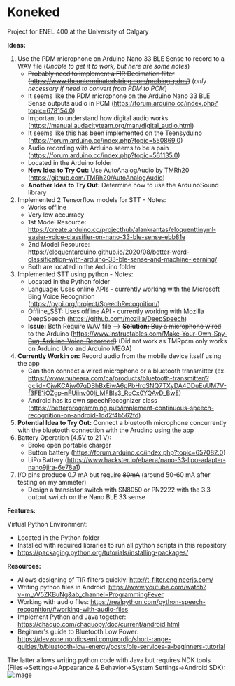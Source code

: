 # Koneked
Project for ENEL 400 at the University of Calgary

**Ideas:**
1. Use the PDM microphone on Arduino Nano 33 BLE Sense to record to a WAV file (*Unable to get it to work, but here are some notes*)
 	- ~~Probably need to implement a FIR Decimation filter (https://www.theunterminatedstring.com/probing-pdm/)~~ (*only necessary if need to convert from PDM to PCM*)
 	- It seems like the PDM microphone on the Arduino Nano 33 BLE Sense outputs audio in PCM (https://forum.arduino.cc/index.php?topic=678154.0)
 	- Important to understand how digital audio works (https://manual.audacityteam.org/man/digital_audio.html)
 	- It seems like this has been implemented on the Teensyduino (https://forum.arduino.cc/index.php?topic=550869.0)
 	- Audio recording with Arduino seems to be a pain (https://forum.arduino.cc/index.php?topic=561135.0)
 	- Located in the Arduino folder
 	- **New Idea to Try Out:** Use AutoAnalogAudio by TMRh20 (https://github.com/TMRh20/AutoAnalogAudio)
 	- **Another Idea to Try Out:** Determine how to use the ArduinoSound library
2.  Implemented 2 Tensorflow models for STT - Notes:
 	- Works offline
 	- Very low accurracy
 	- 1st Model Resource: https://create.arduino.cc/projecthub/alankrantas/eloquenttinyml-easier-voice-classifier-on-nano-33-ble-sense-ebb81e
 	- 2nd Model Resource: https://eloquentarduino.github.io/2020/08/better-word-classification-with-arduino-33-ble-sense-and-machine-learning/
 	- Both are located in the Arduino folder
3. Implemented STT using python - Notes:
 	- Located in the Python folder
 	- Language: Uses online APIs - currently working with the Microsoft Bing Voice Recognition (https://pypi.org/project/SpeechRecognition/)
 	- Offline_SST: Uses offline API - currently working with Mozilla DeepSpeech (https://github.com/mozilla/DeepSpeech)
 	- **Issue:** Both Require WAV file --> ~~**Solution:** Buy a microphone wired to the Arduino (https://www.instructables.com/Make-Your-Own-Spy-Bug-Arduino-Voice-Recorder/)~~ (Did not work as TMRpcm only works on Arduino Uno and Arduino MEGA)
4. **Currently Workin on:** Record audio from the mobile device itself using the app
 	- Can then connect a wired microphone or a bluetooth transmitter (ex. https://www.nuheara.com/ca/products/bluetooth-transmitter/?gclid=CjwKCAjw07qDBhBxEiwA6pPbHroSNQ7TXyDA4DDuEuUM7V-f3FE1iOZgp-nFUiinv00lj_MFBls3_RoCx0YQAvD_BwE)
 	- Android has its own speechRecognizer class (https://betterprogramming.pub/implement-continuous-speech-recognition-on-android-1dd2f4b562fd)
5. **Potential Idea to Try Out:** Connect a bluetooth microphone concurrently with the bluetooth connection with the Arudino using the app
6. Battery Operation (4.5V to 21 V):
 	- Broke open portable charger
 	- Button battery (https://forum.arduino.cc/index.php?topic=657082.0)
 	- LiPo Battery (https://www.hackster.io/ebaera/nano-33-lipo-adapter-nano9jira-6e78a1)
7. I/O pins produce 0.7 mA but require ~~80mA~~ (around 50-60 mA after testing on my ammeter)
 	- Design a transistor switch with SN8050 or PN2222 with the 3.3 output switch on the Nano BLE 33 sense
    
**Features:**

Virtual Python Environment:
 - Located in the Python folder
 - Installed with required libraries to run all python scripts in this repository
 - https://packaging.python.org/tutorials/installing-packages/

**Resources:**
 - Allows designing of TIR filters quickly: http://t-filter.engineerjs.com/
 - Writing python files in Android: https://www.youtube.com/watch?v=m_vV5ZKBuNg&ab_channel=ProgrammingFever
 - Working with audio files: https://realpython.com/python-speech-recognition/#working-with-audio-files
 - Implement Python and Java together: https://chaquo.com/chaquopy/doc/current/android.html
 - Beginner's guide to Bluetooth Low Power: https://devzone.nordicsemi.com/nordic/short-range-guides/b/bluetooth-low-energy/posts/ble-services-a-beginners-tutorial

The latter allows writing python code with Java but requires NDK tools (Files->Settings->Appearance & Behavior->System Settings->Android SDK):
![image](https://user-images.githubusercontent.com/14882398/110557510-f3c83e80-80fd-11eb-89fa-8b3753e74047.png)
